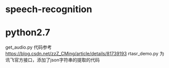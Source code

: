 # speech-recognition
# python2.7 
get_audio.py 代码参考 https://blog.csdn.net/zzZ_CMing/article/details/81739193
rtasr_demo.py 为讯飞官方接口，添加了json字符串的提取的代码<br>

